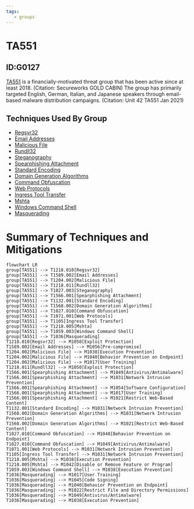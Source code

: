 ```yaml
---
tags:
   - groups
---
```

# TA551
## ID:G0127
[TA551](/mitre/groups/G0127) is a financially-motivated threat group that has been active since at least 2018. (Citation: Secureworks GOLD CABIN) The group has primarily targeted English, German, Italian, and Japanese speakers through email-based malware distribution campaigns. (Citation: Unit 42 TA551 Jan 2021)
## Techniques Used By Group
* [Regsvr32](/mitre/techniques/T1218/010)
* [Email Addresses](/mitre/techniques/T1589/002)
* [Malicious File](/mitre/techniques/T1204/002)
* [Rundll32](/mitre/techniques/T1218/011)
* [Steganography](/mitre/techniques/T1027/003)
* [Spearphishing Attachment](/mitre/techniques/T1566/001)
* [Standard Encoding](/mitre/techniques/T1132/001)
* [Domain Generation Algorithms](/mitre/techniques/T1568/002)
* [Command Obfuscation](/mitre/techniques/T1027/010)
* [Web Protocols](/mitre/techniques/T1071/001)
* [Ingress Tool Transfer](/mitre/techniques/T1105)
* [Mshta](/mitre/techniques/T1218/005)
* [Windows Command Shell](/mitre/techniques/T1059/003)
* [Masquerading](/mitre/techniques/T1036)

# Summary of Techniques and Mitigations
```mermaid
flowchart LR
group[TA551] --> T1218.010[Regsvr32]
group[TA551] --> T1589.002[Email Addresses]
group[TA551] --> T1204.002[Malicious File]
group[TA551] --> T1218.011[Rundll32]
group[TA551] --> T1027.003[Steganography]
group[TA551] --> T1566.001[Spearphishing Attachment]
group[TA551] --> T1132.001[Standard Encoding]
group[TA551] --> T1568.002[Domain Generation Algorithms]
group[TA551] --> T1027.010[Command Obfuscation]
group[TA551] --> T1071.001[Web Protocols]
group[TA551] --> T1105[Ingress Tool Transfer]
group[TA551] --> T1218.005[Mshta]
group[TA551] --> T1059.003[Windows Command Shell]
group[TA551] --> T1036[Masquerading]
T1218.010[Regsvr32] --> M1050[Exploit Protection]
T1589.002[Email Addresses] --> M1056[Pre-compromise]
T1204.002[Malicious File] --> M1038[Execution Prevention]
T1204.002[Malicious File] --> M1040[Behavior Prevention on Endpoint]
T1204.002[Malicious File] --> M1017[User Training]
T1218.011[Rundll32] --> M1050[Exploit Protection]
T1566.001[Spearphishing Attachment] --> M1049[Antivirus/Antimalware]
T1566.001[Spearphishing Attachment] --> M1031[Network Intrusion Prevention]
T1566.001[Spearphishing Attachment] --> M1054[Software Configuration]
T1566.001[Spearphishing Attachment] --> M1017[User Training]
T1566.001[Spearphishing Attachment] --> M1021[Restrict Web-Based Content]
T1132.001[Standard Encoding] --> M1031[Network Intrusion Prevention]
T1568.002[Domain Generation Algorithms] --> M1031[Network Intrusion Prevention]
T1568.002[Domain Generation Algorithms] --> M1021[Restrict Web-Based Content]
T1027.010[Command Obfuscation] --> M1040[Behavior Prevention on Endpoint]
T1027.010[Command Obfuscation] --> M1049[Antivirus/Antimalware]
T1071.001[Web Protocols] --> M1031[Network Intrusion Prevention]
T1105[Ingress Tool Transfer] --> M1031[Network Intrusion Prevention]
T1218.005[Mshta] --> M1038[Execution Prevention]
T1218.005[Mshta] --> M1042[Disable or Remove Feature or Program]
T1059.003[Windows Command Shell] --> M1038[Execution Prevention]
T1036[Masquerading] --> M1017[User Training]
T1036[Masquerading] --> M1045[Code Signing]
T1036[Masquerading] --> M1040[Behavior Prevention on Endpoint]
T1036[Masquerading] --> M1022[Restrict File and Directory Permissions]
T1036[Masquerading] --> M1049[Antivirus/Antimalware]
T1036[Masquerading] --> M1038[Execution Prevention]
```